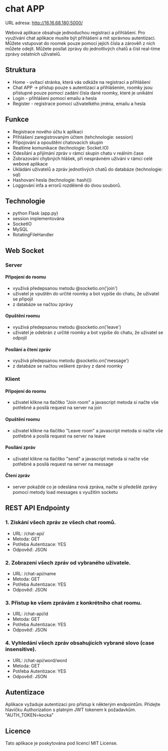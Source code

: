 # chat APP

URL adresa: http://16.16.68.180:5000/<br />

Webová aplikace obsahuje jednoduchou registraci a přihlášení. Pro využívání chat aplikace musíte být přihlášeni a mít správnou autentizaci. Můžete vstupovat do roomek pouze pomocí jejích čísla a zárověň z nich můžete odejít. Můžete posílat zprávy do jednotlivých chatů a číst real-time zprávy ostatních uživatelů.

## Struktura
- Home - uvítací stránka, která vás odkáže na registraci a přihlášení
- Chat APP -> přístup pouze s autentizací a přihlášením, roomky jsou přístupné pouze pomocí zadání čísla dané roomky, které je unikátní
- Login - přihlášení pomocí emailu a hesla
- Register - registrace pomocí uživatelkého jména, emailu a hesla

## Funkce
- Registrace nového účtu k aplikaci
- Přihlášení zaregistrovaným účtem (tehchnologie: session) 
- Připojování a opouštění chatovacích skupin
- Realtime komunikace (technologie: Socket.IO)
- Odesílání a přijímání zpráv v rámci skupin chatu v reálním čase
- Zobrazování chybných hlášek, při nesprávném užívání v rámci celé webové aplikace
- Ukládání uživatelů a zpráv jednotlivých chatů do databáze (technologie: sql)
- Hashovaní hesla (technologie: hash())
- Loggování infa a errorů rozděleně do dvou souborů.

## Technologie
- python Flask (app.py)
- session implementována
- SocketIO
- MySQL
- RotatingFileHandler

## Web Socket
### Server
#### Připojení do roomu
- využívá předepsanou metodu @socketio.on('join')
- uživatel je vpuštěn do určité roomky a bot vypíše do chatu, že uživatel se připojil
- z databáze se načtou zprávy

#### Opuštění roomu
- využívá předepsanou metodu @socketio.on('leave')
- uživatel je odebrán z určité roomky a bot vypíše do chatu, že uživatel se odpojil

#### Posílání a čtení zpráv
- využívá předepsanou metodu @socketio.on('message')
- z databáze se načtou veškeré zprávy z dané roomky

### Klient
#### Připojení do roomu
- uživatel klikne na tlačítko "Join room" a javascript metoda si načte vše potřebné a posílá request na server na join

#### Opuštění roomu
- uživatel klikne na tlačítko "Leave room" a javascript metoda si načte vše potřebné a posílá request na server na leave

#### Posílání zpráv
- uživatel klikne na tlačítko "send" a javascript metoda si načte vše potřebné a posílá request na server na message

#### Čtení zpráv
- server pokaždé co je odeslána nová zpráva, načte si předešlé zprávy pomocí metody load messages s využitím socketu

## REST API Endpointy
### 1. Získání všech zpráv ze všech chat roomů.
- URL: /chat-api/
- Metoda: GET
- Potřeba Autentizace: YES
- Odpověď: JSON

### 2. Zobrazení všech zpráv od vybraného uživatele.
- URL: /chat-api/name
- Metoda: GET
- Potřeba Autentizace: YES
- Odpověď: JSON
  
### 3. Přístup ke všem zprávám z konkrétního chat roomu.
- URL: /chat-api/id
- Metoda: GET
- Potřeba Autentizace: YES
- Odpověď: JSON

### 4. Vyhledání všech zpráv obsahujících vybrané slovo (case insensitive).
- URL: /chat-api/word/word
- Metoda: GET
- Potřeba Autentizace: YES
- Odpověď: JSON

## Autentizace
Aplikace vyžaduje autentizaci pro přístup k některým endpointům. Přidejte hlavičku Authorization s platným JWT tokenem k požadavkům.<br />
"AUTH_TOKEN=kocka"

## Licence
Tato aplikace je poskytována pod licencí MIT License.

